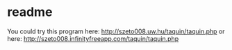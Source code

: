# readme
You could try this program here: 
http://szeto008.uw.hu/taquin/taquin.php
or here:
http://szeto008.infinityfreeapp.com/taquin/taquin.php
